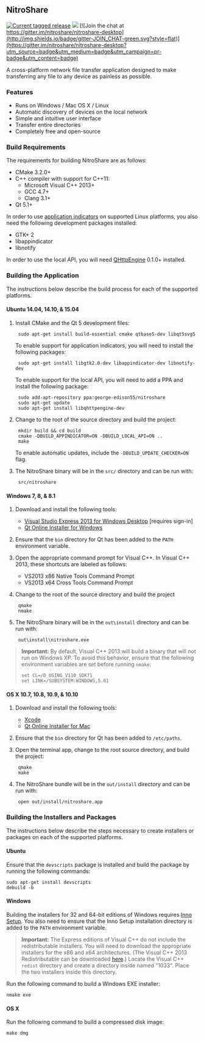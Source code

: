 ## NitroShare

[![Current tagged release](https://img.shields.io/github/tag/nitroshare/nitroshare.svg)](https://github.com/nitroshare/nitroshare-desktop/releases/latest)
[![](http://img.shields.io/badge/license-MIT-blue.svg?style=flat)](http://opensource.org/licenses/MIT)
[![Join the chat at https://gitter.im/nitroshare/nitroshare-desktop](http://img.shields.io/badge/gitter-JOIN_CHAT-green.svg?style=flat)](https://gitter.im/nitroshare/nitroshare-desktop?utm_source=badge&utm_medium=badge&utm_campaign=pr-badge&utm_content=badge)

A cross-platform network file transfer application designed to make transferring any file to any device as painless as possible.

### Features

* Runs on Windows / Mac OS X / Linux
* Automatic discovery of devices on the local network
* Simple and intuitive user interface
* Transfer entire directories
* Completely free and open-source

### Build Requirements

The requirements for building NitroShare are as follows:

* CMake 3.2.0+
* C++ compiler with support for C++11:
    * Microsoft Visual C++ 2013+
    * GCC 4.7+
    * Clang 3.1+
* Qt 5.1+

In order to use [application indicators](https://unity.ubuntu.com/projects/appindicators/) on supported Linux platforms, you also need the following development packages installed:

* GTK+ 2
* libappindicator
* libnotify

In order to use the local API, you will need [QHttpEngine](https://github.com/nitroshare/qhttpengine) 0.1.0+ installed.

### Building the Application

The instructions below describe the build process for each of the supported platforms.

#### Ubuntu 14.04, 14.10, & 15.04

1. Install CMake and the Qt 5 development files:

        sudo apt-get install build-essential cmake qtbase5-dev libqt5svg5

   To enable support for application indicators, you will need to install the following packages:

        sudo apt-get install libgtk2.0-dev libappindicator-dev libnotify-dev

   To enable support for the local API, you will need to add a PPA and install the following package:

        sudo add-apt-repository ppa:george-edison55/nitroshare
        sudo apt-get update
        sudo apt-get install libqhttpengine-dev

2. Change to the root of the source directory and build the project:

        mkdir build && cd build
        cmake -DBUILD_APPINDICATOR=ON -DBUILD_LOCAL_API=ON ..
        make

   To enable automatic updates, include the `-DBUILD_UPDATE_CHECKER=ON` flag.

3. The NitroShare binary will be in the `src/` directory and can be run with:

        src/nitroshare

#### Windows 7, 8, & 8.1

1. Download and install the following tools:

    - [Visual Studio Express 2013 for Windows Desktop](http://go.microsoft.com/?linkid=9832280&clcid=0x409) [requires sign-in]
    - [Qt Online Installer for Windows](http://www.qt.io/download-open-source/)

2. Ensure that the `bin` directory for Qt has been added to the `PATH` environment variable.

3. Open the appropriate command prompt for Visual C++. In Visual C++ 2013, these shortcuts are labeled as follows:

    - VS2013 x86 Native Tools Command Prompt
    - VS2013 x64 Cross Tools Command Prompt

4. Change to the root of the source directory and build the project

        qmake
        nmake

5. The NitroShare binary will be in the `out\install` directory and can be run with:

        out\install\nitroshare.exe

> **Important:** By default, Visual C++ 2013 will build a binary that will not run on Windows XP. To avoid this behavior, ensure that the following environment variables are set before running `nmake`:
>
>     set CL=/D_USING_V110_SDK71_
>     set LINK=/SUBSYSTEM:WINDOWS,5.01

#### OS X 10.7, 10.8, 10.9, & 10.10

1. Download and install the following tools:

    - [Xcode](https://itunes.apple.com/ca/app/xcode/id497799835?mt=12)
    - [Qt Online Installer for Mac](http://www.qt.io/download-open-source/)

2. Ensure that the `bin` directory for Qt has been added to `/etc/paths`.

3. Open the terminal app, change to the root source directory, and build the project:

        qmake
        make

4. The NitroShare bundle will be in the `out/install` directory and can be run with:

        open out/install/nitroshare.app

### Building the Installers and Packages

The instructions below describe the steps necessary to create installers or packages on each of the supported platforms.

#### Ubuntu

Ensure that the `devscripts` package is installed and build the package by running the following commands:

    sudo apt-get install devscripts
    debuild -b

#### Windows

Building the installers for 32 and 64-bit editions of Windows requires [Inno Setup](http://www.jrsoftware.org/isinfo.php). You also need to ensure that the Inno Setup installation directory is added to the `PATH` environment variable.

> **Important:** The Express editions of Visual C++ do not include the redistributable installers. You will need to download the appropriate installers for the x86 and x64 architectures. (The Visual C++ 2013 Redistributable can be downloaded [here](http://www.microsoft.com/en-us/download/details.aspx?id=40784).) Locate the Visual C++ `redist` directory and create a directory inside named "1033". Place the two installers inside this directory.

Run the following command to build a Windows EXE installer:

    nmake exe

#### OS X

Run the following command to build a compressed disk image:

    make dmg
